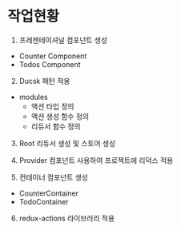 # 작업현황

1. 프레젠테이셔널 컴포넌트 생성
- Counter Component
- Todos Component
2. Ducsk 패턴 적용 
- modules
    - 액션 타입 정의 
    - 액션 생성 함수 정의
    - 리듀서 함수 정의

3. Root 리듀서 생성 및 스토어 생성

4. Provider 컴포넌트 사용하여 프로젝트에 리덕스 적용

5. 컨테이너 컴포넌트 생성
- CounterContainer
- TodoContainer

6. redux-actions 라이브러리 적용